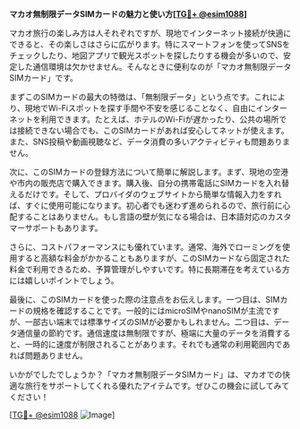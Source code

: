 **マカオ無制限データSIMカードの魅力と使い方[[TG💪+ @esim1088](https://t.me/s/esim1088)]**

マカオ旅行の楽しみ方は人それぞれですが、現地でインターネット接続が快適にできると、その楽しさはさらに広がります。特にスマートフォンを使ってSNSをチェックしたり、地図アプリで観光スポットを探したりする機会が多いので、安定した通信環境は欠かせません。そんなときに便利なのが「マカオ無制限データSIMカード」です。

まずこのSIMカードの最大の特徴は、「無制限データ」という点です。これにより、現地でWi-Fiスポットを探す手間や不安を感じることなく、自由にインターネットを利用できます。たとえば、ホテルのWi-Fiが遅かったり、公共の場所では接続できない場合でも、このSIMカードがあれば安心してネットが使えます。また、SNS投稿や動画視聴など、データ消費の多いアクティビティも問題ありません。

次に、このSIMカードの登録方法について簡単に解説します。まず、現地の空港や市内の販売店で購入できます。購入後、自分の携帯電話にSIMカードを入れ替えるだけです。そして、プロバイダのウェブサイトから簡単な情報入力をすれば、すぐに使用可能になります。初心者でも迷わず進められるので、旅行前に心配することはありません。もし言語の壁が気になる場合は、日本語対応のカスタマーサポートもあります。

さらに、コストパフォーマンスにも優れています。通常、海外でローミングを使用すると高額な料金がかかることもありますが、このSIMカードなら固定された料金で利用できるため、予算管理がしやすいです。特に長期滞在を考えている方には嬉しいポイントでしょう。

最後に、このSIMカードを使った際の注意点をお伝えします。一つ目は、SIMカードの規格を確認することです。一般的にはmicroSIMやnanoSIMが主流ですが、一部古い端末では標準サイズのSIMが必要かもしれません。二つ目は、データ通信量の節約です。通信速度は無制限ですが、極端に大量のデータを消費すると、一時的に速度が制限されることがあります。それでも通常の利用範囲内であれば問題ありません。

いかがでしたでしょうか？「マカオ無制限データSIMカード」は、マカオでの快適な旅行をサポートしてくれる優れたアイテムです。ぜひこの機会に試してみてください！

[[TG💪+ @esim1088](https://t.me/s/esim1088) ![Image](https://i.postimg.cc/Y0z9fWf4/image.png)]